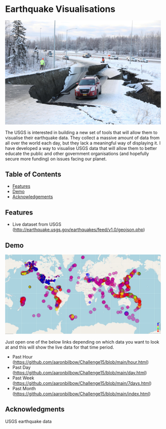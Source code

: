 # Earthquake Visualisations

![Project Logo](https://github.com/aaronbilbow/Challenge15/blob/main/carpic.jpg)

The USGS is interested in building a new set of tools that will allow them to visualise their earthquake data. 
They collect a massive amount of data from all over the world each day, but they lack a meaningful way of displaying it. 
I have developed a way to visualise USGS data that will allow them to better educate the public and other 
government organisations (and hopefully secure more funding) on issues facing our planet.

## Table of Contents
- [Features](#features)
- [Demo](#demo)
- [Acknowledgements](#acknowledgments)


## Features
- Live dataset from USGS (http://earthquake.usgs.gov/earthquakes/feed/v1.0/geojson.php)
  

## Demo
![screenshot](https://github.com/aaronbilbow/Challenge15/blob/main/screenshot.jpg)

Just open one of the below links depending on which data you want to look at and this will show the live data for that time period.
- Past Hour (https://github.com/aaronbilbow/Challenge15/blob/main/hour.html)
- Past Day (https://github.com/aaronbilbow/Challenge15/blob/main/day.html)
- Past Week (https://github.com/aaronbilbow/Challenge15/blob/main/7days.html)
- Past Month (https://github.com/aaronbilbow/Challenge15/blob/main/index.html)

## Acknowledgments
USGS earthquake data


